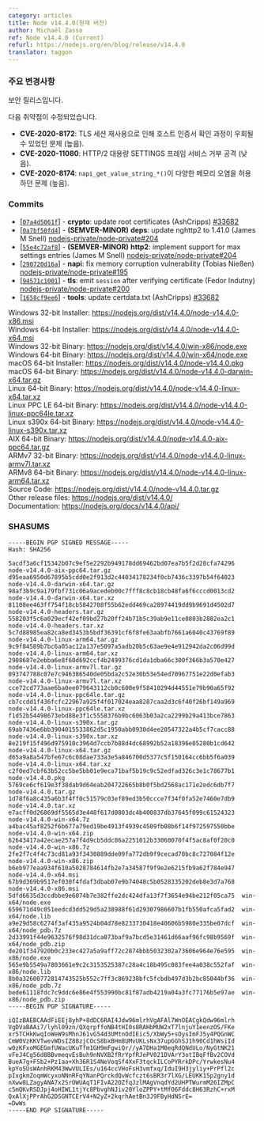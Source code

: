 ```yaml
---
category: articles
title: Node v14.4.0(현재 버전)
author: Michaël Zasso
ref: Node v14.4.0 (Current)
refurl: https://nodejs.org/en/blog/release/v14.4.0
translator: taggon
---
```


<!--
### Notable changes

This is a security release.

Vulnerabilities fixed:
* **CVE-2020-8172**: TLS session reuse can lead to host certificate verification bypass (High).
* **CVE-2020-11080**: HTTP/2 Large Settings Frame DoS (Low).
* **CVE-2020-8174**: `napi_get_value_string_*()` allows various kinds of memory corruption (High).
-->
### 주요 변경사항

보안 릴리스입니다.

다음 취약점이 수정되었습니다.
* **CVE-2020-8172**: TLS 세션 재사용으로 인해 호스트 인증서 확인 과정이 우회될 수 있었던 문제 (높음).
* **CVE-2020-11080**: HTTP/2 대용량 SETTINGS 프레임 서비스 거부 공격 (낮음).
* **CVE-2020-8174**: `napi_get_value_string_*()`이 다양한 메모리 오염을 허용하던 문제 (높음).

### Commits

* [[`07a4d5061f`](https://github.com/nodejs/node/commit/07a4d5061f)] - **crypto**: update root certificates (AshCripps) [#33682](https://github.com/nodejs/node/pull/33682)
* [[`0a7bf50fd4`](https://github.com/nodejs/node/commit/0a7bf50fd4)] - **(SEMVER-MINOR)** **deps**: update nghttp2 to 1.41.0 (James M Snell) [nodejs-private/node-private#204](https://github.com/nodejs-private/node-private/pull/204)
* [[`55e4c72af8`](https://github.com/nodejs/node/commit/55e4c72af8)] - **(SEMVER-MINOR)** **http2**: implement support for max settings entries (James M Snell) [nodejs-private/node-private#204](https://github.com/nodejs-private/node-private/pull/204)
* [[`290720d16a`](https://github.com/nodejs/node/commit/290720d16a)] - **napi**: fix memory corruption vulnerability (Tobias Nießen) [nodejs-private/node-private#195](https://github.com/nodejs-private/node-private/pull/195)
* [[`94571c1001`](https://github.com/nodejs/node/commit/94571c1001)] - **tls**: emit `session` after verifying certificate (Fedor Indutny) [nodejs-private/node-private#200](https://github.com/nodejs-private/node-private/pull/200)
* [[`1658cf9ee6`](https://github.com/nodejs/node/commit/1658cf9ee6)] - **tools**: update certdata.txt (AshCripps) [#33682](https://github.com/nodejs/node/pull/33682)

Windows 32-bit Installer: https://nodejs.org/dist/v14.4.0/node-v14.4.0-x86.msi<br>
Windows 64-bit Installer: https://nodejs.org/dist/v14.4.0/node-v14.4.0-x64.msi<br>
Windows 32-bit Binary: https://nodejs.org/dist/v14.4.0/win-x86/node.exe<br>
Windows 64-bit Binary: https://nodejs.org/dist/v14.4.0/win-x64/node.exe<br>
macOS 64-bit Installer: https://nodejs.org/dist/v14.4.0/node-v14.4.0.pkg<br>
macOS 64-bit Binary: https://nodejs.org/dist/v14.4.0/node-v14.4.0-darwin-x64.tar.gz<br>
Linux 64-bit Binary: https://nodejs.org/dist/v14.4.0/node-v14.4.0-linux-x64.tar.xz<br>
Linux PPC LE 64-bit Binary: https://nodejs.org/dist/v14.4.0/node-v14.4.0-linux-ppc64le.tar.xz<br>
Linux s390x 64-bit Binary: https://nodejs.org/dist/v14.4.0/node-v14.4.0-linux-s390x.tar.xz<br>
AIX 64-bit Binary: https://nodejs.org/dist/v14.4.0/node-v14.4.0-aix-ppc64.tar.gz<br>
ARMv7 32-bit Binary: https://nodejs.org/dist/v14.4.0/node-v14.4.0-linux-armv7l.tar.xz<br>
ARMv8 64-bit Binary: https://nodejs.org/dist/v14.4.0/node-v14.4.0-linux-arm64.tar.xz<br>
Source Code: https://nodejs.org/dist/v14.4.0/node-v14.4.0.tar.gz<br>
Other release files: https://nodejs.org/dist/v14.4.0/<br>
Documentation: https://nodejs.org/docs/v14.4.0/api/

### SHASUMS

```
-----BEGIN PGP SIGNED MESSAGE-----
Hash: SHA256

5acdf3a6cf15342b07c9ef5e2292b949178dd69462bd07ea7b5f2d28cfa74296  node-v14.4.0-aix-ppc64.tar.gz
d95eaa6950d67895b5cdd0e2f913d2c44034178234f0cb7436c3397b54f64023  node-v14.4.0-darwin-x64.tar.gz
98af3b9c9a179fbf731c06a9acedeb00c7fff8c8cb18cb48fa6f6cccd0013cd2  node-v14.4.0-darwin-x64.tar.xz
81108ee463ff754f18cb5842708f55b62edd469ca28974419dd9b9691d4502d7  node-v14.4.0-headers.tar.gz
558203f5c6a029ecf42ef09bd27b20ff24b71b5c39ab9e11ce0803b2882ea2c1  node-v14.4.0-headers.tar.xz
5c7d88985ea82ca8ed3453b5bdf36391cf6f8fe63aabfb7661a6040c43769f89  node-v14.4.0-linux-arm64.tar.gz
9c9f84589b7bc6a05ac12a137e5097a5adb20b5c63ae9e4e912942da2c06d99d  node-v14.4.0-linux-arm64.tar.xz
2908687e2ebba6e8f60d692ccf4b2499376cd1da1dba66c300f366b3a570e427  node-v14.4.0-linux-armv7l.tar.gz
093747788c07e7c946386540de05bda2c52e30b53e54ed70967751e22d0efab3  node-v14.4.0-linux-armv7l.tar.xz
cce72cd773aae6ba0ee079643112cb0c600e9f58410294d44551e79b90a65f92  node-v14.4.0-linux-ppc64le.tar.gz
cb7ccdd1f436fcfc22967a925f4f017024eaa8287caa2d3c6f40f26bf149a969  node-v14.4.0-linux-ppc64le.tar.xz
f1d52b54498673ebd88e3f1c5558376b9bc6063b03a2ca2299b29a413bce7863  node-v14.4.0-linux-s390x.tar.gz
69ab7436e6bb3904015533862d5c1950abb0930d4ee20547322a4b5cf7cacc88  node-v14.4.0-linux-s390x.tar.xz
8e219f15f496d975910c3964d7ccb7b88d4dc68992b52a18396e05280b1cd642  node-v14.4.0-linux-x64.tar.gz
d65a9a8a547bfe67c6c08dae733a3e5a846700d5377c5f150164cc6bb5f6a039  node-v14.4.0-linux-x64.tar.xz
c2f0ed7cbf63b52cc5be5bb01e9eca71baf5b19c9c52edfad326c3e1c78677b1  node-v14.4.0.pkg
5769ce6cf619e3f38dab9d64eab204722665b8b0f5bd2568ac171e2edc6db7f7  node-v14.4.0.tar.gz
1d78f6a8c435a6b3f4ff0c51579c03ef89ed3b50ccce7f34f0fa52e7460e7db9  node-v14.4.0.tar.xz
e7acff0d26869df5565d3e448f617d0803dc4b400837db37645f099c61524323  node-v14.4.0-win-x64.7z
a4bac45af8252f6b677a79ed19be4913f4939c4509fb08b6f14f972597550bbe  node-v14.4.0-win-x64.zip
62643417a42ecae257a7f4d9cb5ddc86a2251012b33060070f4f5ac8af0f20c0  node-v14.4.0-win-x86.7z
2fe2f7c4f4c73cd81a93f3430889dde09fa772db9f9cecad70bc8c727084f12e  node-v14.4.0-win-x86.zip
b6eb977eaa934f610a5028784614fb2e7a34587f9f9e2e6215fb9a62f784e947  node-v14.4.0-x64.msi
67b9d369b9517ef030f4fdaf3dbab07e9b74048c5b0528335202deb8e3d7a768  node-v14.4.0-x86.msi
5dfd6635d3ccdbbe9e6074b7e382ffe2dc424dfa13f7f3654e94be212f05ca75  win-x64/node.exe
659671d49c051eedcd3dd529d5a238988f61d29307986607b1fb550afca5fad2  win-x64/node.lib
a9e29d58c6274f3af435a9524b04d78e8233730418e40606b5980e335be07dcf  win-x64/node_pdb.7z
2d33991f44e9632576f98d31dca073baf9a7bcd5e31461d66aaf96fc98b9569f  win-x64/node_pdb.zip
de201f347920b0c233ec427a5a9aff72c2874bbb5032302a73606e964e76e595  win-x86/node.exe
565e9b5549a7803661e9c2c3153525387c28a4c18b495c083fee4a038c552faf  win-x86/node.lib
8b0a32600772814743525b552c7ff3c869238bfc5fcbdb497d3b2bc85044bf36  win-x86/node_pdb.7z
bede61118fdc7c9ddc6e86e4f553990bc81f87adb4219a04a3fc77176b5e97ae  win-x86/node_pdb.zip
-----BEGIN PGP SIGNATURE-----

iQIzBAEBCAAdFiEEj8yhP+8dDC6RAI4Jdw96mlrhVgAFAl7WnOEACgkQdw96mlrh
VgDVaBAAi7/lyhl09zn/QXqrpffoNB4tHI0s8RAHbMUW2xT7lnjuY1eenzOS/FKe
xr5TCHkKwqIoWeW9sMhnJ61vG54d3UMtnOdIEic5/XbWy5+sOysImFJ5y4PQGnWC
CmW0VzKKVTwevWDsIZ88zjCOcS8bxBHm8UMvUKLsNx37upGGhSJ1h90Cd1hWsiId
w0zKFxoMGEGmfUWacUKuTfm1GH9mFgwiQr//yA7DHa1M0eqRdQNdULo/NyGtNK21
vFeJ4Cg56d8BBvmeqvEsBuh9nNVXB2fRrYpfRJePV021DVArY3otIBqFfBv2COVd
BueA7g+FSb2+Pz1aa+Xh36R1S4NeVoqSf4XxF3tqckILCoPYRrkDPc/YrwkesNu4
kpYo5UsWAnhRKM43WwVULIEs/u164ccVHoFsH3vmfxq/IduI9H3jyliy+PrPfl2c
pIxgkmZoqmWcyxoNNnRFqYNanPQrckdQvWcfczt6sBR3r7lXG/LEUKK15p2gny1d
nXww8LZagyANA7x2SrOWUAqT1FIvA22OZfqJzlMAgVnqdYd2UHPTWurmM26IZMpC
c5mQKvRSDJpj4oHIWL1tjYc8PbvghNJiv20YloZPPY+tMfO6Fddc8H63RzhC+rxM
QxAlXjPPrAhG2DSGNTCErV4+N2yZ+2kqrhAetBn3J9FByHdNSrE=
=DwWs
-----END PGP SIGNATURE-----

```
